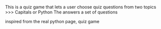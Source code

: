 This is a quiz game that lets a user choose quiz questions from two topics >>> Capitals or Python
The answers a set of questions

inspired from the real python page, quiz game
  
